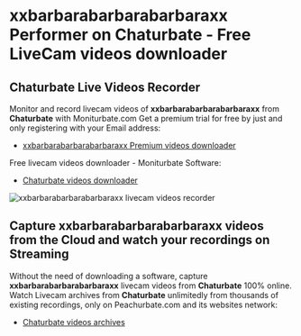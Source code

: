 # xxbarbarabarbarabarbaraxx Performer on Chaturbate - Free LiveCam videos downloader

## Chaturbate Live Videos Recorder

Monitor and record livecam videos of **xxbarbarabarbarabarbaraxx** from **Chaturbate** with Moniturbate.com
Get a premium trial for free by just and only registering with your Email address:
* [xxbarbarabarbarabarbaraxx Premium videos downloader](https://moniturbate.com/request-demo-licence-key.html)

Free livecam videos downloader - Moniturbate Software:
* [Chaturbate videos downloader](https://moniturbate.com/moniturbate-download-software.html)

![xxbarbarabarbarabarbaraxx livecam videos recorder](https://peachurnet.com/templates/moniturbate-software.png)


## Capture xxbarbarabarbarabarbaraxx videos from the Cloud and watch your recordings on Streaming

Without the need of downloading a software, capture **xxbarbarabarbarabarbaraxx** livecam videos from **Chaturbate** 100% online.
Watch Livecam archives from **Chaturbate** unlimitedly from thousands of existing recordings, only on Peachurbate.com and its websites network:
* [Chaturbate videos archives](https://peachurnet.com/)